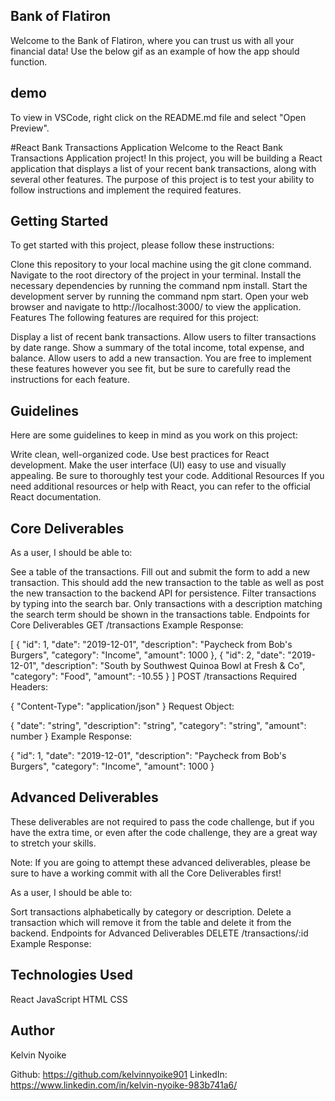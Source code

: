 ## Bank of Flatiron
Welcome to the Bank of Flatiron, where you can trust us with all your financial data! Use the below gif as an example of how the app should function.

## demo

To view in VSCode, right click on the README.md file and select "Open Preview".

#React Bank Transactions Application
Welcome to the React Bank Transactions Application project! In this project, you will be building a React application that displays a list of your recent bank transactions, along with several other features. The purpose of this project is to test your ability to follow instructions and implement the required features.

## Getting Started
To get started with this project, please follow these instructions:

Clone this repository to your local machine using the git clone command.
Navigate to the root directory of the project in your terminal.
Install the necessary dependencies by running the command npm install.
Start the development server by running the command npm start.
Open your web browser and navigate to http://localhost:3000/ to view the application.
Features
The following features are required for this project:

Display a list of recent bank transactions.
Allow users to filter transactions by date range.
Show a summary of the total income, total expense, and balance.
Allow users to add a new transaction.
You are free to implement these features however you see fit, but be sure to carefully read the instructions for each feature.

## Guidelines
Here are some guidelines to keep in mind as you work on this project:

Write clean, well-organized code.
Use best practices for React development.
Make the user interface (UI) easy to use and visually appealing.
Be sure to thoroughly test your code.
Additional Resources
If you need additional resources or help with React, you can refer to the official React documentation.
## Core Deliverables
As a user, I should be able to:

See a table of the transactions.
Fill out and submit the form to add a new transaction. This should add the new transaction to the table as well as post the new transaction to the backend API for persistence.
Filter transactions by typing into the search bar. Only transactions with a description matching the search term should be shown in the transactions table.
Endpoints for Core Deliverables
GET /transactions
Example Response:

[
  {
    "id": 1,
    "date": "2019-12-01",
    "description": "Paycheck from Bob's Burgers",
    "category": "Income",
    "amount": 1000
  },
  {
    "id": 2,
    "date": "2019-12-01",
    "description": "South by Southwest Quinoa Bowl at Fresh & Co",
    "category": "Food",
    "amount": -10.55
  }
]
POST /transactions
Required Headers:

{
  "Content-Type": "application/json"
}
Request Object:

{
  "date": "string",
  "description": "string",
  "category": "string",
  "amount": number
}
Example Response:

{
  "id": 1,
  "date": "2019-12-01",
  "description": "Paycheck from Bob's Burgers",
  "category": "Income",
  "amount": 1000
}
## Advanced Deliverables
These deliverables are not required to pass the code challenge, but if you have the extra time, or even after the code challenge, they are a great way to stretch your skills.

Note: If you are going to attempt these advanced deliverables, please be sure to have a working commit with all the Core Deliverables first!

As a user, I should be able to:

Sort transactions alphabetically by category or description.
Delete a transaction which will remove it from the table and delete it from the backend.
Endpoints for Advanced Deliverables
DELETE /transactions/:id
Example Response:

## Technologies Used
React
JavaScript
HTML
CSS
## Author
Kelvin Nyoike

Github: https://github.com/kelvinnyoike901
LinkedIn: https://www.linkedin.com/in/kelvin-nyoike-983b741a6/
